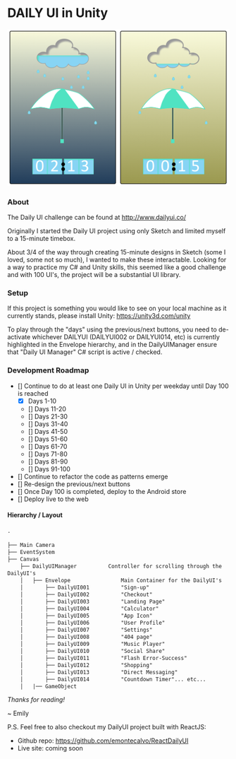 # DAILY UI in Unity

![Alt text](./day014img.png?raw=true "Day 014 - Countdown Timer")

### About
The Daily UI challenge can be found at http://www.dailyui.co/

Originally I started the Daily UI project using only Sketch and limited myself to a 15-minute timebox.

About 3/4 of the way through creating 15-minute designs in Sketch (some I loved, some not so much), I wanted to make these interactable.  Looking for a way to practice my C# and Unity skills, this seemed like a good challenge and with 100 UI's, the project will be a substantial UI library.

### Setup
If this project is something you would like to see on your local machine as it currently stands, please install Unity:
https://unity3d.com/unity

To play through the "days" using the previous/next buttons, you need to de-activate whichever DAILYUI (DAILYUI002 or DAILYUI014, etc) is currently highlighted in the Envelope hierarchy, and in the DailyUIManager ensure that "Daily UI Manager" C# script is active / checked.

### Development Roadmap

 - [] Continue to do at least one Daily UI in Unity per weekday until Day 100 is reached
 	- [x] Days 1-10
 	- [] Days 11-20
 	- [] Days 21-30
 	- [] Days 31-40
 	- [] Days 41-50
 	- [] Days 51-60
 	- [] Days 61-70
 	- [] Days 71-80
 	- [] Days 81-90
 	- [] Days 91-100
 - [] Continue to refactor the code as patterns emerge
 - [] Re-design the previous/next buttons
 - [] Once Day 100 is completed, deploy to the Android store
 - [] Deploy live to the web


 #### Hierarchy / Layout

```
.

├── Main Camera
├── EventSystem
├── Canvas
	├── DailyUIManager  		Controller for scrolling through the DailyUI's
	│	├── Envelope  				Main Container for the DailyUI's
	│		├── DailyUI001			"Sign-up"
	│		├── DailyUI002			"Checkout"
	│		├── DailyUI003			"Landing Page"
	│		├── DailyUI004			"Calculator"
	│		├── DailyUI005			"App Icon"
	│		├── DailyUI006			"User Profile"
	│		├── DailyUI007			"Settings"
	│		├── DailyUI008			"404 page"
	│		├── DailyUI009			"Music Player"
	│		├── DailyUI010			"Social Share"
	│		├── DailyUI011			"Flash Error-Success"
	│		├── DailyUI012			"Shopping"
	│		├── DailyUI013			"Direct Messaging"
	│		├── DailyUI014			"Countdown Timer"... etc...
	│	|── GameObject      

```


 *Thanks for reading!*
 
 ~ Emily

  P.S.  Feel free to also checkout my DailyUI project built with ReactJS:
 * Github repo:  https://github.com/emontecalvo/ReactDailyUI
 * Live site:  coming soon
